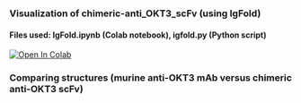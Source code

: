 ### Visualization of chimeric-anti_OKT3_scFv (using IgFold)
#### Files used: IgFold.ipynb (Colab notebook), igfold.py (Python script)
[![Open In Colab](https://colab.research.google.com/assets/colab-badge.svg)](https://colab.research.google.com/github/mleonhardt204/Antibody-humanization/blob/main/IgFold.ipynb)
### Comparing structures (murine anti-OKT3 mAb versus chimeric anti-OKT3 scFv)
